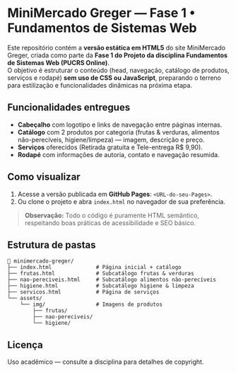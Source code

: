 # MiniMercado Greger — Fase 1 • Fundamentos de Sistemas Web

Este repositório contém a **versão estática em HTML5** do site MiniMercado Greger, criada como parte da **Fase 1 do Projeto da disciplina Fundamentos de Sistemas Web (PUCRS Online)**.  
O objetivo é estruturar o conteúdo (head, navegação, catálogo de produtos, serviços e rodapé) **sem uso de CSS ou JavaScript**, preparando o terreno para estilização e funcionalidades dinâmicas na próxima etapa.

## Funcionalidades entregues
- **Cabeçalho** com logotipo e links de navegação entre páginas internas.  
- **Catálogo** com 2 produtos por categoria (frutas & verduras, alimentos não-perecíveis, higiene/limpeza) — imagem, descrição e preço.  
- **Serviços** oferecidos (Retirada gratuita e Tele-entrega R$ 9,90).  
- **Rodapé** com informações de autoria, contato e navegação resumida.

## Como visualizar
1. Acesse a versão publicada em **GitHub Pages**: `<URL-do-seu-Pages>`.  
2. Ou clone o projeto e abra `index.html` no navegador de sua preferência.

> **Observação:** Todo o código é puramente HTML semântico, respeitando boas práticas de acessibilidade e SEO básico.

## Estrutura de pastas
```
📁 minimercado-greger/
├── index.html              # Página inicial + catálogo
├── frutas.html             # Subcatálogo frutas & verduras
├── nao-pereciveis.html     # Subcatálogo alimentos não-perecíveis
├── higiene.html            # Subcatálogo higiene & limpeza
├── servicos.html           # Página de serviços
└── assets/
    └── img/                # Imagens de produtos
        ├── frutas/
        ├── nao-pereciveis/
        └── higiene/
```

## Licença
Uso acadêmico — consulte a disciplina para detalhes de copyright.
